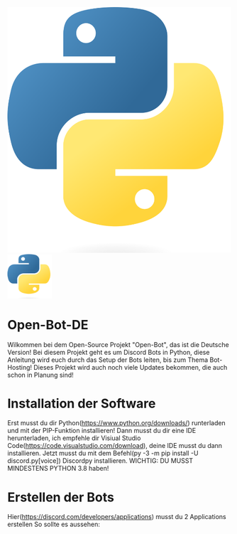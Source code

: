 ![image](https://raw.githubusercontent.com/Technikfreaksyt/Open-Bot-DE/main/OPENBOT/Python-logo-notext.svg.png?token=GHSAT0AAAAAABXU5RI52T3NTX2QSTUNCA5AYYSBDEQ) <img src="https://raw.githubusercontent.com/Technikfreaksyt/Open-Bot-DE/main/OPENBOT/Python-logo-notext.svg.png?token=GHSAT0AAAAAABXU5RI52T3NTX2QSTUNCA5AYYSBDEQ.type" width="100" height="100">

# Open-Bot-DE
Wilkommen bei dem Open-Source Projekt "Open-Bot", das ist die Deutsche Version!
Bei diesem Projekt geht es um Discord Bots in Python, diese Anleitung wird euch durch das Setup der Bots leiten, bis zum Thema Bot-Hosting!
Dieses Projekt wird auch noch viele Updates bekommen, die auch schon in Planung sind!

# Installation der Software
Erst musst du dir Python(https://www.python.org/downloads/) runterladen und mit der PIP-Funktion installieren!
Dann musst du dir eine IDE herunterladen, ich empfehle dir Visiual Studio Code(https://code.visualstudio.com/download), deine IDE musst du dann 
installieren.
Jetzt musst du mit dem Befehl(py -3 -m pip install -U discord.py[voice]) Discordpy installieren.
WICHTIG: DU MUSST MINDESTENS PYTHON 3.8 haben!

# Erstellen der Bots
Hier(https://discord.com/developers/applications) musst du 2 Applications erstellen
So sollte es aussehen: 





